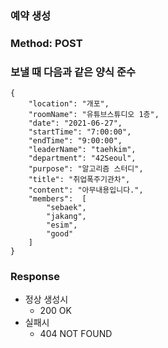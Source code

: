 ### 예약 생성

### Method: POST

### 보낼 때 다음과 같은 양식 준수

```
{
    "location": "개포",
    "roomName": "유튜브스튜디오 1층",
    "date": "2021-06-27",
    "startTime": "7:00:00",
    "endTime": "9:00:00",
    "leaderName": "taehkim",
    "department": "42Seoul",
    "purpose": "알고리즘 스터디",
    "title": "취업폭주기관차",
    "content": "아무내용입니다.",
    "members":  [
        "sebaek",
        "jakang",
        "esim",
        "good"
    ]
}
```

### Response
* 정상 생성시
    * 200 OK
* 실패시
    * 404 NOT FOUND
